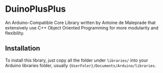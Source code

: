 # DuinoPlusPlus
An Arduino-Compatible Core Library written by Antoine de Maleprade that extensively use C++ Object Oriented Programming for more modularity and flexibility.

## Installation
To install this library, just copy all the folder under `libraries/` into your Arduino libraries folder, usually `{UserFoler}/Documents/Arduino/libraries`.
